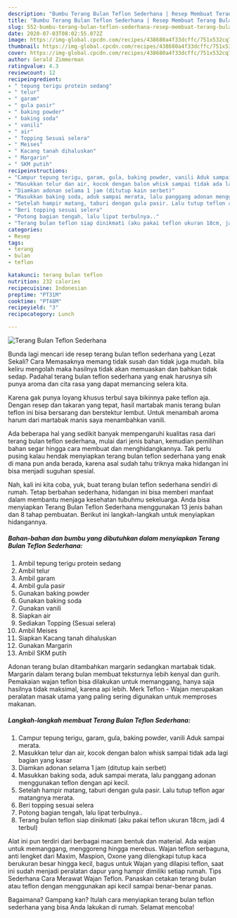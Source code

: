 ```yaml
---
description: "Bumbu Terang Bulan Teflon Sederhana | Resep Membuat Terang Bulan Teflon Sederhana Yang Lezat"
title: "Bumbu Terang Bulan Teflon Sederhana | Resep Membuat Terang Bulan Teflon Sederhana Yang Lezat"
slug: 552-bumbu-terang-bulan-teflon-sederhana-resep-membuat-terang-bulan-teflon-sederhana-yang-lezat
date: 2020-07-03T08:02:55.072Z
image: https://img-global.cpcdn.com/recipes/438680a4f33dcffc/751x532cq70/terang-bulan-teflon-sederhana-foto-resep-utama.jpg
thumbnail: https://img-global.cpcdn.com/recipes/438680a4f33dcffc/751x532cq70/terang-bulan-teflon-sederhana-foto-resep-utama.jpg
cover: https://img-global.cpcdn.com/recipes/438680a4f33dcffc/751x532cq70/terang-bulan-teflon-sederhana-foto-resep-utama.jpg
author: Gerald Zimmerman
ratingvalue: 4.3
reviewcount: 12
recipeingredient:
- " tepung terigu protein sedang"
- " telur"
- " garam"
- " gula pasir"
- " baking powder"
- " baking soda"
- " vanili"
- " air"
- " Topping Sesuai selera"
- " Meises"
- " Kacang tanah dihaluskan"
- " Margarin"
- " SKM putih"
recipeinstructions:
- "Campur tepung terigu, garam, gula, baking powder, vanili Aduk sampai merata."
- "Masukkan telur dan air, kocok dengan balon whisk sampai tidak ada lagi bagian yang kasar"
- "Diamkan adonan selama 1 jam (ditutup kain serbet)"
- "Masukkan baking soda, aduk sampai merata, lalu panggang adonan menggunakan teflon dengan api kecil."
- "Setelah hampir matang, taburi dengan gula pasir. Lalu tutup teflon agar matangnya merata."
- "Beri topping sesuai selera"
- "Potong bagian tengah, lalu lipat terbulnya.."
- "Terang bulan teflon siap dinikmati (aku pakai teflon ukuran 18cm, jadi 4 terbul)"
categories:
- Resep
tags:
- terang
- bulan
- teflon

katakunci: terang bulan teflon 
nutrition: 232 calories
recipecuisine: Indonesian
preptime: "PT31M"
cooktime: "PT48M"
recipeyield: "3"
recipecategory: Lunch

---
```



![Terang Bulan Teflon Sederhana](https://img-global.cpcdn.com/recipes/438680a4f33dcffc/751x532cq70/terang-bulan-teflon-sederhana-foto-resep-utama.jpg)

Bunda lagi mencari ide resep terang bulan teflon sederhana yang Lezat Sekali? Cara Memasaknya memang tidak susah dan tidak juga mudah. bila keliru mengolah maka hasilnya tidak akan memuaskan dan bahkan tidak sedap. Padahal terang bulan teflon sederhana yang enak harusnya sih punya aroma dan cita rasa yang dapat memancing selera kita.

Karena gak punya loyang khusus terbul saya bikinnya pake teflon aja. Dengan resep dan takaran yang tepat, hasil martabak manis terang bulan teflon ini bisa bersarang dan berstektur lembut. Untuk menambah aroma harum dari martabak manis saya menambahkan vanili.

Ada beberapa hal yang sedikit banyak mempengaruhi kualitas rasa dari terang bulan teflon sederhana, mulai dari jenis bahan, kemudian pemilihan bahan segar hingga cara membuat dan menghidangkannya. Tak perlu pusing kalau hendak menyiapkan terang bulan teflon sederhana yang enak di mana pun anda berada, karena asal sudah tahu triknya maka hidangan ini bisa menjadi suguhan spesial.


Nah, kali ini kita coba, yuk, buat terang bulan teflon sederhana sendiri di rumah. Tetap berbahan sederhana, hidangan ini bisa memberi manfaat dalam membantu menjaga kesehatan tubuhmu sekeluarga. Anda bisa menyiapkan Terang Bulan Teflon Sederhana menggunakan 13 jenis bahan dan 8 tahap pembuatan. Berikut ini langkah-langkah untuk menyiapkan hidangannya.

<!--inarticleads1-->

##### Bahan-bahan dan bumbu yang dibutuhkan dalam menyiapkan Terang Bulan Teflon Sederhana:

1. Ambil  tepung terigu protein sedang
1. Ambil  telur
1. Ambil  garam
1. Ambil  gula pasir
1. Gunakan  baking powder
1. Gunakan  baking soda
1. Gunakan  vanili
1. Siapkan  air
1. Sediakan  Topping (Sesuai selera)
1. Ambil  Meises
1. Siapkan  Kacang tanah dihaluskan
1. Gunakan  Margarin
1. Ambil  SKM putih


Adonan terang bulan ditambahkan margarin sedangkan martabak tidak. Margarin dalam terang bulan membuat teksturnya lebih kenyal dan gurih. Pemakaian wajan teflon bisa dilakukan untuk memanggang, hanya saja hasilnya tidak maksimal, karena api lebih. Merk Teflon - Wajan merupakan peralatan masak utama yang paling sering digunakan untuk memproses makanan. 

<!--inarticleads2-->

##### Langkah-langkah membuat Terang Bulan Teflon Sederhana:

1. Campur tepung terigu, garam, gula, baking powder, vanili Aduk sampai merata.
1. Masukkan telur dan air, kocok dengan balon whisk sampai tidak ada lagi bagian yang kasar
1. Diamkan adonan selama 1 jam (ditutup kain serbet)
1. Masukkan baking soda, aduk sampai merata, lalu panggang adonan menggunakan teflon dengan api kecil.
1. Setelah hampir matang, taburi dengan gula pasir. Lalu tutup teflon agar matangnya merata.
1. Beri topping sesuai selera
1. Potong bagian tengah, lalu lipat terbulnya..
1. Terang bulan teflon siap dinikmati (aku pakai teflon ukuran 18cm, jadi 4 terbul)


Alat ini pun terdiri dari berbagai macam bentuk dan material. Ada wajan untuk memanggang, menggoreng hingga merebus. Wajan teflon serbaguna, anti lengket dari Maxim, Maspion, Oxone yang dilengkapi tutup kaca berukuran besar hingga kecil, bagus untuk Wajan yang dilapisi teflon, saat ini sudah menjadi peralatan dapur yang hampir dimiliki setiap rumah. Tips Sederhana Cara Merawat Wajan Teflon. Panaskan cetakan terang bulan atau teflon dengan menggunakan api kecil sampai benar-benar panas. 

Bagaimana? Gampang kan? Itulah cara menyiapkan terang bulan teflon sederhana yang bisa Anda lakukan di rumah. Selamat mencoba!
